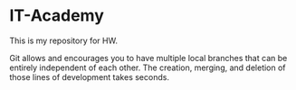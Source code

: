 # IT-Academy

This is my repository for HW.

Git allows and encourages you to have multiple local branches that can be entirely independent of each other. The creation, merging, and deletion of those lines of development takes seconds.
